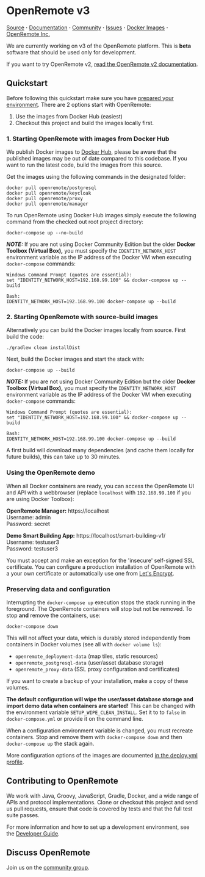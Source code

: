# OpenRemote v3

[Source](https://github.com/openremote/openremote) **·** [Documentation](https://github.com/openremote/openremote/wiki) **·** [Community](https://groups.google.com/forum/#!forum/openremotecommunity) **·** [Issues](https://github.com/openremote/openremote/issues) **·** [Docker Images](https://hub.docker.com/u/openremote/) **·** [OpenRemote Inc.](https://openremote.io)

We are currently working on v3 of the OpenRemote platform. This is **beta** software that should be used only for development.

If you want to try OpenRemote v2, [read the OpenRemote v2 documentation](https://github.com/openremote/Documentation/wiki).

## Quickstart

Before following this quickstart make sure you have [prepared your environment](https://github.com/openremote/openremote/wiki/Developer-Guide%3A-Preparing-the-environment). There are 2 options start with OpenRemote:
1. Use the images from Docker Hub (easiest)
2. Checkout this project and build the images locally first.

### 1. Starting OpenRemote with images from Docker Hub

We publish Docker images to [Docker Hub](https://hub.docker.com/u/openremote/), please be aware that the published images may be out of date compared to this codebase. If you want to run the latest code, build the images from this source.

Get the images using the following commands in the designated folder:
```
docker pull openremote/postgresql
docker pull openremote/keycloak
docker pull openremote/proxy
docker pull openremote/manager
```

To run OpenRemote using Docker Hub images simply execute the following command from the checked out root project directory:

```
docker-compose up --no-build
```

***NOTE:*** If you are not using Docker Community Edition but the older **Docker Toolbox (Virtual Box),** you must specify the `IDENTITY_NETWORK_HOST` environment variable as the IP address of the Docker VM when executing `docker-compose` commands:

```
Windows Command Prompt (quotes are essential):
set "IDENTITY_NETWORK_HOST=192.168.99.100" && docker-compose up --build

Bash:
IDENTITY_NETWORK_HOST=192.168.99.100 docker-compose up --build
```

### 2. Starting OpenRemote with source-build images

Alternatively you can build the Docker images locally from source. First build the code:

```
./gradlew clean installDist
```

Next, build the Docker images and start the stack with:

```
docker-compose up --build
```

***NOTE:*** If you are not using Docker Community Edition but the older **Docker Toolbox (Virtual Box),** you must specify the `IDENTITY_NETWORK_HOST` environment variable as the IP address of the Docker VM when executing `docker-compose` commands:

```
Windows Command Prompt (quotes are essential):
set "IDENTITY_NETWORK_HOST=192.168.99.100" && docker-compose up --build

Bash:
IDENTITY_NETWORK_HOST=192.168.99.100 docker-compose up --build
```

A first build will download many dependencies (and cache them locally for future builds), this can take up to 30 minutes.

### Using the OpenRemote demo

When all Docker containers are ready, you can access the OpenRemote UI and API with a webbrowser (replace `localhost` with `192.168.99.100` if you are using Docker Toolbox):

**OpenRemote Manager:** https://localhost  
Username: admin  
Password: secret

**Demo Smart Building App:** https://localhost/smart-building-v1/  
Username: testuser3  
Password: testuser3

You must accept and make an exception for the 'insecure' self-signed SSL certificate. You can configure a production installation of OpenRemote with a your own certificate or automatically use one from [Let's Encrypt](https://letsencrypt.org/).

### Preserving data and configuration

Interrupting the `docker-compose up` execution stops the stack running in the foreground. The OpenRemote containers will stop but not be removed. To stop **and** remove the containers, use:

```
docker-compose down
```

This will not affect your data, which is durably stored independently from containers in Docker volumes (see all with `docker volume ls`):

- `openremote_deployment-data` (map tiles, static resources)
- `openremote_postgresql-data` (user/asset database storage)
- `openremote_proxy-data` (SSL proxy configuration and certificates)

If you want to create a backup of your installation, make a copy of these volumes.

**The default configuration will wipe the user/asset database storage and import demo data when containers are started!** This can be changed with the environment variable `SETUP_WIPE_CLEAN_INSTALL`.  Set it to to `false` in `docker-compose.yml` or provide it on the command line.

When a configuration environment variable is changed, you must recreate containers. Stop and remove them with `docker-compose down` and then `docker-compose up` the stack again.

More configuration options of the images are documented [in the deploy.yml profile](https://github.com/openremote/openremote/blob/master/profile/deploy.yml).

## Contributing to OpenRemote

We work with Java, Groovy, JavaScript, Gradle, Docker, and a wide range of APIs and protocol implementations. Clone or checkout this project and send us pull requests, ensure that code is covered by tests and that the full test suite passes.

For more information and how to set up a development environment, see the [Developer Guide](https://github.com/openremote/openremote/wiki).


## Discuss OpenRemote

Join us on the [community group](https://groups.google.com/forum/#!forum/openremotecommunity).

